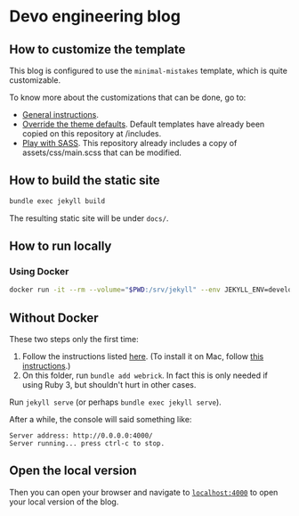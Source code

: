 # Devo engineering blog

## How to customize the template

This blog is configured to use the `minimal-mistakes` template, which is quite customizable.

To know more about the customizations that can be done, go to:

- [General instructions](https://mmistakes.github.io/minimal-mistakes/docs/configuration/).
- [Override the theme defaults](https://mmistakes.github.io/minimal-mistakes/docs/overriding-theme-defaults/).
  Default templates have already been copied on this repository at /includes.
- [Play with SASS](https://mmistakes.github.io/minimal-mistakes/docs/stylesheets/).
  This repository already includes a copy of assets/css/main.scss that can be modified.

## How to build the static site

```sh
bundle exec jekyll build
```

The resulting static site will be under `docs/`.

## How to run locally

### Using Docker

```sh
docker run -it --rm --volume="$PWD:/srv/jekyll" --env JEKYLL_ENV=development -p 4000:4000 jekyll/jekyll:3.8 jekyll serve
```

## Without Docker

These two steps only the first time:

1. Follow the instructions listed [here](https://jekyllrb.com/docs/installation/).
  (To install it on Mac, follow [this instructions](https://jekyllrb.com/docs/installation/macos/).)
1. On this folder, run `bundle add webrick`. In fact this is only needed if using Ruby 3, but shouldn't hurt in other cases.

Run `jekyll serve` (or perhaps `bundle exec jekyll serve`).

After a while, the console will said something like:

```
Server address: http://0.0.0.0:4000/   
Server running... press ctrl-c to stop.
```

## Open the local version

Then you can open your browser and navigate to [`localhost:4000`](http://localhost:4000/) to open your local version of the blog.
